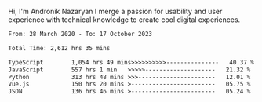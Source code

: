 Hi, I'm Andronik Nazaryan
I merge a passion for usability and user experience with technical knowledge to create cool digital experiences.


<!--START_SECTION:waka-->

```txt
From: 28 March 2020 - To: 17 October 2023

Total Time: 2,612 hrs 35 mins

TypeScript        1,054 hrs 49 mins>>>>>>>>>>---------------   40.37 %
JavaScript        557 hrs 1 min   >>>>>--------------------   21.32 %
Python            313 hrs 48 mins >>>----------------------   12.01 %
Vue.js            150 hrs 20 mins >------------------------   05.75 %
JSON              136 hrs 46 mins >------------------------   05.24 %
```

<!--END_SECTION:waka-->

